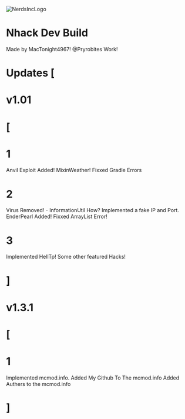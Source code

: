 ![NerdsIncLogo](https://github.com/Pryrobite/Nhack/assets/143216072/a22a9f0c-d784-46dd-b062-dcc7d1d60ce1)
# Nhack Dev Build
Made by MacTonight4967!
@Pryrobites Work!
# Updates [
# v1.01 
# [
# 1
Anvil Exploit Added! MixinWeather! Fixxed Gradle Errors

# 2
Virus Removed! - InformationUtil How?
Implemented a fake IP and Port.
EnderPearl Added! Fixxed ArrayList Error!

# 3
Implemented HellTp!
Some other featured Hacks!
# ]

# v1.3.1 
# [
# 1
Implemented mcmod.info.
Added My Github To The mcmod.info 
Added Authers to the mcmod.info

# ]
